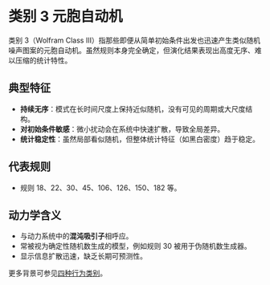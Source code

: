# 类别 3 元胞自动机

类别 3（Wolfram Class III）指那些即便从简单初始条件出发也迅速产生类似随机噪声图案的元胞自动机。虽然规则本身完全确定，但演化结果表现出高度无序、难以压缩的统计特性。

## 典型特征

- **持续无序**：模式在长时间尺度上保持近似随机，没有可见的周期或大尺度结构。
- **对初始条件敏感**：微小扰动会在系统中快速扩散，导致全局差异。
- **统计稳定性**：虽然局部看似随机，但整体统计特征（如黑白密度）趋于稳定。

## 代表规则

- 规则 18、22、30、45、106、126、150、182 等。

## 动力学含义

- 与动力系统中的**混沌吸引子**相呼应。
- 常被视为确定性随机数生成的模型，例如规则 30 被用于伪随机数生成器。
- 显示信息扩散迅速，缺乏长期可预测性。

更多背景可参见[四种行为类别](annotation:four-classes-of-behavior)。
